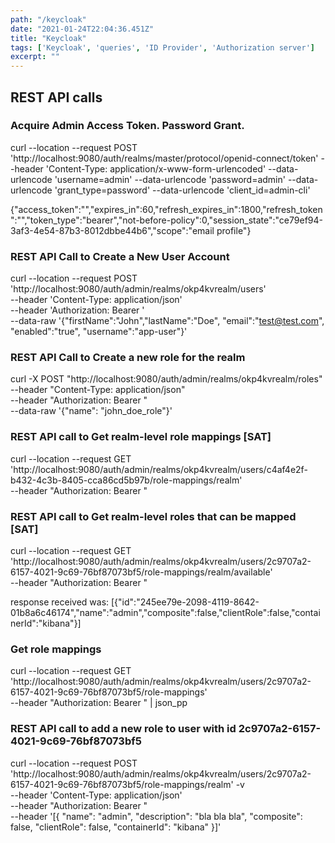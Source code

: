 ```yaml
---
path: "/keycloak"
date: "2021-01-24T22:04:36.451Z"
title: "Keycloak"
tags: ['Keycloak', 'queries', 'ID Provider', 'Authorization server']
excerpt: ""
---
```


## REST API calls

### Acquire Admin Access Token. Password Grant.

curl --location --request POST 'http://localhost:9080/auth/realms/master/protocol/openid-connect/token' --header 'Content-Type: application/x-www-form-urlencoded' --data-urlencode 'username=admin' --data-urlencode 'password=admin' --data-urlencode 'grant_type=password' --data-urlencode 'client_id=admin-cli'

{"access_token":"","expires_in":60,"refresh_expires_in":1800,"refresh_token":"","token_type":"bearer","not-before-policy":0,"session_state":"ce79ef94-3af3-4e54-87b3-8012dbbe44b6","scope":"email profile"}

### REST API Call to Create a New User Account

curl --location --request POST 'http://localhost:9080/auth/admin/realms/okp4kvrealm/users' \
--header 'Content-Type: application/json' \
--header 'Authorization: Bearer ' \
--data-raw '{"firstName":"John","lastName":"Doe", "email":"test@test.com", "enabled":"true", "username":"app-user"}'

### REST API Call to Create a new role for the realm

curl -X POST "http://localhost:9080/auth/admin/realms/okp4kvrealm/roles" 
 --header "Content-Type: application/json" \
 --header "Authorization: Bearer " \
 --data-raw '{"name": "john_doe_role"}'

### REST API call to Get realm-level role mappings [SAT]

curl --location --request GET 'http://localhost:9080/auth/admin/realms/okp4kvrealm/users/c4af4e2f-b432-4c3b-8405-cca86cd5b97b/role-mappings/realm' \
 --header "Authorization: Bearer "
 
### REST API call to Get realm-level roles that can be mapped [SAT]

curl --location --request GET 'http://localhost:9080/auth/admin/realms/okp4kvrealm/users/2c9707a2-6157-4021-9c69-76bf87073bf5/role-mappings/realm/available' \
 --header "Authorization: Bearer "
 
response received was: [{"id":"245ee79e-2098-4119-8642-01b8a6c46174","name":"admin","composite":false,"clientRole":false,"containerId":"kibana"}]

### Get role mappings

curl --location --request GET 'http://localhost:9080/auth/admin/realms/okp4kvrealm/users/2c9707a2-6157-4021-9c69-76bf87073bf5/role-mappings' \
 --header "Authorization: Bearer " | json_pp


### REST API call to add a new role to user with id 2c9707a2-6157-4021-9c69-76bf87073bf5

curl --location --request POST 'http://localhost:9080/auth/admin/realms/okp4kvrealm/users/2c9707a2-6157-4021-9c69-76bf87073bf5/role-mappings/realm' -v \
 --header 'Content-Type: application/json' \
 --header "Authorization: Bearer " \
 --header '[{
        "name": "admin",
        "description": "bla bla bla",
        "composite": false,
        "clientRole": false,
        "containerId": "kibana"
}]'

